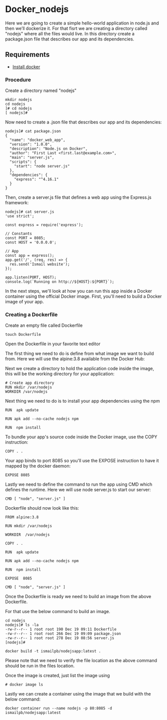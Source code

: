 # Docker_nodejs

Here we are going to create a simple hello-world application in node.js and then we’ll dockerize it. For that fisrt we are creating a directory called "nodejs" where all the files would live. In this directory create a package.json file that describes our app and its dependencies.

## Requirements

- [Install docker](https://docs.docker.com/engine/install/)

### Procedure

Create a directory named "nodejs"

```
mkdir nodejs
cd nodejs
]# cd nodejs
[ nodejs]# 
```
Now need to create a .json file  that describes our app and its dependencies:
```
nodejs]# cat package.json
{
  "name": "docker_web_app",
  "version": "1.0.0",
  "description": "Node.js on Docker",
  "author": "First Last <first.last@example.com>",
  "main": "server.js",
  "scripts": {
    "start": "node server.js"
  },
  "dependencies": {
    "express": "^4.16.1"
  }
}

```

Then, create a server.js file that defines a web app using the Express.js framework:

```
nodejs]# cat server.js
'use strict';

const express = require('express');

// Constants
const PORT = 8085;
const HOST = '0.0.0.0';

// App
const app = express();
app.get('/', (req, res) => {
  res.send('Ismail website');
});

app.listen(PORT, HOST);
console.log(`Running on http://${HOST}:${PORT}`);
```

In the next steps, we'll look at how you can run this app inside a Docker container using the official Docker image. First, you'll need to build a Docker image of your app.

### Creating a Dockerfile

Create an empty file called Dockerfile

```
touch Dockerfile

```
Open the Dockerfile in your favorite text editor

The first thing we need to do is define from what image we want to build from. Here we will use the alpine:3.8 available from the Docker Hub:

Next we create a directory to hold the application code inside the image, this will be the working directory for your application:
```
# Create app directory
RUN mkdir /var/nodejs
WORKDIR /var/nodejs
```
Next thing we need to do is to install your app dependencies using the npm

```
RUN  apk update

RUN apk add --no-cache nodejs npm

RUN  npm install
```
To bundle your app's source code inside the Docker image, use the COPY instruction:
```
COPY . .
```
Your app binds to port 8085 so you'll use the EXPOSE instruction to have it mapped by the docker daemon:

```
EXPOSE 8085
```

Lastly we need to define the command to run the app using CMD which defines the runtime. Here we will use node server.js to start our server:
```
CMD [ "node", "server.js" ]
```

Dockerfile should now look like this:

```
FROM alpine:3.8

RUN mkdir /var/nodejs
    
WORKDIR  /var/nodejs

COPY . .

RUN  apk update

RUN apk add --no-cache nodejs npm

RUN  npm install 

EXPOSE  8085

CMD [ "node", "server.js" ]
```
Once the Dockerfile is ready we need to build an image from the above Dockerfile.

For that use the below command to build an image.
```
cd nodejs
nodejs]# ls -la
-rw-r--r-- 1 root root 190 Dec 19 09:11 Dockerfile
-rw-r--r-- 1 root root 266 Dec 19 09:09 package.json
-rw-r--r-- 1 root root 278 Dec 19 08:56 server.js
[nodejs]#
```
```
docker build -t ismailpb/nodejsapp:latest .

```
Please note that we need to verify the file location as the above command should be run in the files location.

Once the image is created, just list the image using
```
# docker image ls

```
Lastly we can create a container using the image that we build with the below command:

```
docker container run --name nodejs -p 80:8085 -d ismailpb/nodejsapp:latest
```






